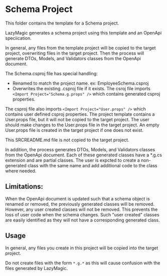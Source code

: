 # Schema Project
This folder contains the template for a Schema project.

LazyMagic generates a schema project using this template and an OpenApi speciication.

In general, any files from the template project will be copied to the 
target project, overwriting files in the target project. Then the process will generate DTOs, Models, and Validators classes from the OpenApi document.

The Schema.csproj file has special handling:
 - Renamed to match the project name. ex: EmployeeSchema.csproj
 - Overwrites the existing .csproj file if it exists.
 The csroj file imports `<Import Project="Schema.g.props" />` which contains  generated csproj properties. 
 
 The csproj file also imports `<Import Project="User.props" />` which contains  user defined csproj properties. The project template contains a User.props file, 
 but it will not be copied to the target project. The user should make changes to the  User.props file in the target project. An empty User.props file is created in the 
 target project if one does not exist.

 This SRCREADME.md file is not copied to the target project.

 In addition, the process generates DTOs, Models, and Validators classes from the OpenApi document.  Each of these generated classes have a *.g.cs extension and are partial classes. The user 
 is expcted to create a non-generated class with the same name and add additional code to the  class where needed.
 
## Limitations: 
 When the OpenApi document is updated such that a schema object is renamed or  removed, the previously generated classes will be removed. However, any user created  classes will not be removed. This prevents the loss of user code when the schema changes.  Such "user created" classes are easily identified as they will not have a corresponding  generated class.

## Usage
In general, any files you create in this project will be copied into the target project.

Do not create files with the form ```*.g.*``` as this will cause confusion with the files generated by LazyMagic.
